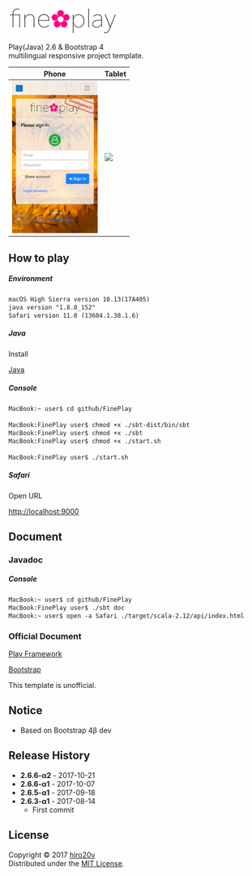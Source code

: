 <img src="./public/images/en-US/logo.png" alt="fine✿play" height="54"/>

Play(Java) 2.6 & Bootstrap 4  
multilingual responsive project template.

| Phone | Tablet    |
|-------|-----------|
| <img src="./public/images/iPhone.png" height="300"/>  | <img src="./public/images/iPad.png" height="400"/> |

How to play
----------

##### Environment #####

	macOS High Sierra version 10.13(17A405)
	java version "1.8.0_152"
	Safari version 11.0 (13604.1.38.1.6)

##### Java #####

Install

[Java](http://www.oracle.com/technetwork/java/javase/downloads/index.html)

##### Console #####

	MacBook:~ user$ cd github/FinePlay

	MacBook:FinePlay user$ chmod +x ./sbt-dist/bin/sbt
	MacBook:FinePlay user$ chmod +x ./sbt
	MacBook:FinePlay user$ chmod +x ./start.sh

	MacBook:FinePlay user$ ./start.sh

##### Safari #####

Open URL

[http://localhost:9000](http://localhost:9000)

Document
-------

### Javadoc ###

##### Console #####

	MacBook:~ user$ cd github/FinePlay
	MacBook:FinePlay user$ ./sbt doc
	MacBook:~ user$ open -a Safari ./target/scala-2.12/api/index.html

### Official Document ###

[Play Framework](https://www.playframework.com/documentation/2.6.x)

[Bootstrap](http://getbootstrap.com/docs/4.0)

This template is unofficial.

Notice
---------------

+ Based on Bootstrap 4β dev

Release History
---------------

+ **2.6.6-α2** - 2017-10-21
+ **2.6.6-α1** - 2017-10-07
+ **2.6.5-α1** - 2017-09-18
+ **2.6.3-α1** - 2017-08-14
   + First commit

License
-------
Copyright &copy; 2017 [hiro20v](https://github.com/hiro20v)  
Distributed under the [MIT License][mit].

[MIT]: http://opensource.org/licenses/MIT
